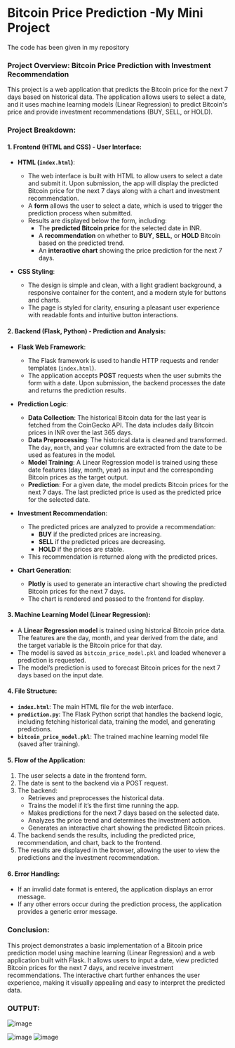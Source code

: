 # Bitcoin Price Prediction -My Mini Project
The code has been given in my repository 
### Project Overview: Bitcoin Price Prediction with Investment Recommendation

This project is a web application that predicts the Bitcoin price for the next 7 days based on historical data. The application allows users to select a date, and it uses machine learning models (Linear Regression) to predict Bitcoin's price and provide investment recommendations (BUY, SELL, or HOLD).

### Project Breakdown:

#### 1. **Frontend (HTML and CSS) - User Interface:**
   - **HTML (`index.html`)**: 
     - The web interface is built with HTML to allow users to select a date and submit it. Upon submission, the app will display the predicted Bitcoin price for the next 7 days along with a chart and investment recommendation.
     - A **form** allows the user to select a date, which is used to trigger the prediction process when submitted.
     - Results are displayed below the form, including:
       - The **predicted Bitcoin price** for the selected date in INR.
       - A **recommendation** on whether to **BUY**, **SELL**, or **HOLD** Bitcoin based on the predicted trend.
       - An **interactive chart** showing the price prediction for the next 7 days.

   - **CSS Styling**: 
     - The design is simple and clean, with a light gradient background, a responsive container for the content, and a modern style for buttons and charts.
     - The page is styled for clarity, ensuring a pleasant user experience with readable fonts and intuitive button interactions.

#### 2. **Backend (Flask, Python) - Prediction and Analysis:**
   - **Flask Web Framework**:
     - The Flask framework is used to handle HTTP requests and render templates (`index.html`).
     - The application accepts **POST** requests when the user submits the form with a date. Upon submission, the backend processes the date and returns the prediction results.

   - **Prediction Logic**:
     - **Data Collection**: The historical Bitcoin data for the last year is fetched from the CoinGecko API. The data includes daily Bitcoin prices in INR over the last 365 days.
     - **Data Preprocessing**: The historical data is cleaned and transformed. The `day`, `month`, and `year` columns are extracted from the date to be used as features in the model.
     - **Model Training**: A Linear Regression model is trained using these date features (day, month, year) as input and the corresponding Bitcoin prices as the target output.
     - **Prediction**: For a given date, the model predicts Bitcoin prices for the next 7 days. The last predicted price is used as the predicted price for the selected date.

   - **Investment Recommendation**:
     - The predicted prices are analyzed to provide a recommendation:
       - **BUY** if the predicted prices are increasing.
       - **SELL** if the predicted prices are decreasing.
       - **HOLD** if the prices are stable.
     - This recommendation is returned along with the predicted prices.

   - **Chart Generation**:
     - **Plotly** is used to generate an interactive chart showing the predicted Bitcoin prices for the next 7 days.
     - The chart is rendered and passed to the frontend for display.

#### 3. **Machine Learning Model (Linear Regression)**:
   - A **Linear Regression model** is trained using historical Bitcoin price data. The features are the day, month, and year derived from the date, and the target variable is the Bitcoin price for that day.
   - The model is saved as `bitcoin_price_model.pkl` and loaded whenever a prediction is requested.
   - The model’s prediction is used to forecast Bitcoin prices for the next 7 days based on the input date.

#### 4. **File Structure**:
   - **`index.html`**: The main HTML file for the web interface.
   - **`prediction.py`**: The Flask Python script that handles the backend logic, including fetching historical data, training the model, and generating predictions.
   - **`bitcoin_price_model.pkl`**: The trained machine learning model file (saved after training).
   
#### 5. **Flow of the Application**:
   1. The user selects a date in the frontend form.
   2. The date is sent to the backend via a POST request.
   3. The backend:
      - Retrieves and preprocesses the historical data.
      - Trains the model if it’s the first time running the app.
      - Makes predictions for the next 7 days based on the selected date.
      - Analyzes the price trend and determines the investment action.
      - Generates an interactive chart showing the predicted Bitcoin prices.
   4. The backend sends the results, including the predicted price, recommendation, and chart, back to the frontend.
   5. The results are displayed in the browser, allowing the user to view the predictions and the investment recommendation.

#### 6. **Error Handling**:
   - If an invalid date format is entered, the application displays an error message.
   - If any other errors occur during the prediction process, the application provides a generic error message.

### Conclusion:
This project demonstrates a basic implementation of a Bitcoin price prediction model using machine learning (Linear Regression) and a web application built with Flask. It allows users to input a date, view predicted Bitcoin prices for the next 7 days, and receive investment recommendations. The interactive chart further enhances the user experience, making it visually appealing and easy to interpret the predicted data.

### OUTPUT:

![image](https://github.com/user-attachments/assets/b4c0fd65-f9cf-4871-93a1-a885c9a34164)

![image](https://github.com/user-attachments/assets/685e0e4c-b0a3-49dd-8136-17a1ff5bf10e)
![image](https://github.com/user-attachments/assets/261b19dd-ede8-4b9b-bc30-4862660db19b)
